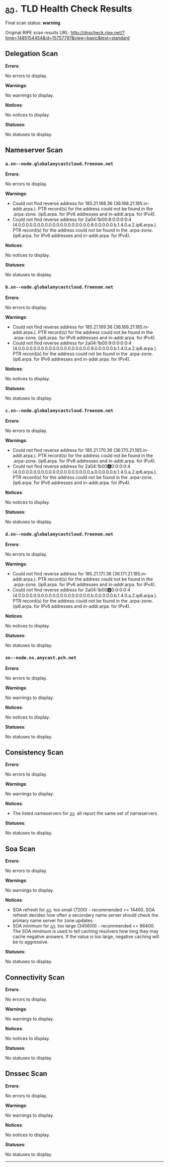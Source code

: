 # `გე.` TLD Health Check Results

Final scan status: **warning** 

Original RIPE scan results URL: http://dnscheck.ripe.net/?time=1485154454&id=15757797&view=basic&test=standard

## Delegation Scan

**Errors**:

No errors to display.

**Warnings**:

No warnings to display.

**Notices**:

No notices to display.

**Statuses**:

No statuses to display.

## Nameserver Scan

### `a.xn--node.globalanycastcloud.freenom.net`

**Errors**:

No errors to display.

**Warnings**:

* Could not find reverse address for 185.21.168.36 (36.168.21.185.in-addr.arpa.). PTR record(s) for the address could not be found in the .arpa-zone. (ip6.arpa. for IPv6 addresses and in-addr.arpa. for IPv4).
* Could not find reverse address for 2a04:1b00:8:0:0:0:0:4 (4.0.0.0.0.0.0.0.0.0.0.0.0.0.0.0.0.0.0.0.8.0.0.0.0.0.b.1.4.0.a.2.ip6.arpa.). PTR record(s) for the address could not be found in the .arpa-zone. (ip6.arpa. for IPv6 addresses and in-addr.arpa. for IPv4).

**Notices**:

No notices to display.

**Statuses**:

No statuses to display.

### `b.xn--node.globalanycastcloud.freenom.net`

**Errors**:

No errors to display.

**Warnings**:

* Could not find reverse address for 185.21.169.36 (36.169.21.185.in-addr.arpa.). PTR record(s) for the address could not be found in the .arpa-zone. (ip6.arpa. for IPv6 addresses and in-addr.arpa. for IPv4).
* Could not find reverse address for 2a04:1b00:9:0:0:0:0:4 (4.0.0.0.0.0.0.0.0.0.0.0.0.0.0.0.0.0.0.0.9.0.0.0.0.0.b.1.4.0.a.2.ip6.arpa.). PTR record(s) for the address could not be found in the .arpa-zone. (ip6.arpa. for IPv6 addresses and in-addr.arpa. for IPv4).

**Notices**:

No notices to display.

**Statuses**:

No statuses to display.

### `c.xn--node.globalanycastcloud.freenom.net`

**Errors**:

No errors to display.

**Warnings**:

* Could not find reverse address for 185.21.170.36 (36.170.21.185.in-addr.arpa.). PTR record(s) for the address could not be found in the .arpa-zone. (ip6.arpa. for IPv6 addresses and in-addr.arpa. for IPv4).
* Could not find reverse address for 2a04:1b00:a:0:0:0:0:4 (4.0.0.0.0.0.0.0.0.0.0.0.0.0.0.0.0.0.0.0.a.0.0.0.0.0.b.1.4.0.a.2.ip6.arpa.). PTR record(s) for the address could not be found in the .arpa-zone. (ip6.arpa. for IPv6 addresses and in-addr.arpa. for IPv4).

**Notices**:

No notices to display.

**Statuses**:

No statuses to display.

### `d.xn--node.globalanycastcloud.freenom.net`

**Errors**:

No errors to display.

**Warnings**:

* Could not find reverse address for 185.21.171.36 (36.171.21.185.in-addr.arpa.). PTR record(s) for the address could not be found in the .arpa-zone. (ip6.arpa. for IPv6 addresses and in-addr.arpa. for IPv4).
* Could not find reverse address for 2a04:1b00:b:0:0:0:0:4 (4.0.0.0.0.0.0.0.0.0.0.0.0.0.0.0.0.0.0.0.b.0.0.0.0.0.b.1.4.0.a.2.ip6.arpa.). PTR record(s) for the address could not be found in the .arpa-zone. (ip6.arpa. for IPv6 addresses and in-addr.arpa. for IPv4).

**Notices**:

No notices to display.

**Statuses**:

No statuses to display.

### `xn--node.ns.anycast.pch.net`

**Errors**:

No errors to display.

**Warnings**:

No warnings to display.

**Notices**:

No notices to display.

**Statuses**:

No statuses to display.

## Consistency Scan

**Errors**:

No errors to display.

**Warnings**:

No warnings to display.

**Notices**:

* The listed nameservers for გე. all report the same set of nameservers.

**Statuses**:

No statuses to display.

## Soa Scan

**Errors**:

No errors to display.

**Warnings**:

No warnings to display.

**Notices**:

* SOA refresh for გე. too small (7200) - recommended >= 14400. SOA refresh decides how often a secondary name server should check the primary name server for zone updates.
* SOA minimum for გე. too large (345600) - recommended <= 86400. The SOA minimum is used to tell caching resolvers how long they may cache negative answers. If the value is too large, negative caching will be to aggressive.

**Statuses**:

No statuses to display.

## Connectivity Scan

**Errors**:

No errors to display.

**Warnings**:

No warnings to display.

**Notices**:

No notices to display.

**Statuses**:

No statuses to display.

## Dnssec Scan

**Errors**:

No errors to display.

**Warnings**:

No warnings to display.

**Notices**:

No notices to display.

**Statuses**:

No statuses to display.


---
